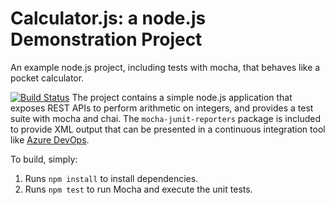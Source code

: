 Calculator.js: a node.js Demonstration Project
==============================================
An example node.js project, including tests with mocha, that behaves like
a pocket calculator.

[![Build Status](https://dev.azure.com/dbgrl930402/Enabling%20Continuous%20Integration%20with%20Azure%20Pipelines/_apis/build/status/Enabling%20Continuous%20Integration%20with%20Azure%20Pipelines-ASP.NET-CI?branchName=master)](https://dev.azure.com/dbgrl930402/Enabling%20Continuous%20Integration%20with%20Azure%20Pipelines/_build/latest?definitionId=6&branchName=master)
The project contains a simple node.js application that exposes REST APIs
to perform arithmetic on integers, and provides a test suite with mocha
and chai.  The `mocha-junit-reporters` package is included to provide XML
output that can be presented in a continuous integration tool like
[Azure DevOps](https://azure.com/devops).

To build, simply:

1. Runs `npm install` to install dependencies.
2. Runs `npm test` to run Mocha and execute the unit tests.

